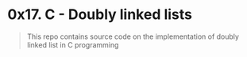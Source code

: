 # 0x17. C - Doubly linked lists
> This repo contains source code on the implementation of doubly linked list in C programming
